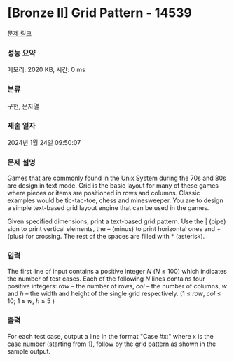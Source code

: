 # [Bronze II] Grid Pattern - 14539 

[문제 링크](https://www.acmicpc.net/problem/14539) 

### 성능 요약

메모리: 2020 KB, 시간: 0 ms

### 분류

구현, 문자열

### 제출 일자

2024년 1월 24일 09:50:07

### 문제 설명

<p>Games that are commonly found in the Unix System during the 70s and 80s are design in text mode. Grid is the basic layout for many of these games where pieces or items are positioned in rows and columns. Classic examples would be tic-tac-toe, chess and minesweeper. You are to design a simple text-based grid layout engine that can be used in the games.</p>

<p>Given specified dimensions, print a text-based grid pattern. Use the | (pipe) sign to print vertical elements, the – (minus) to print horizontal ones and + (plus) for crossing. The rest of the spaces are filled with * (asterisk).</p>

### 입력 

 <p>The first line of input contains a positive integer <em>N</em> (<em>N</em> ≤ 100) which indicates the number of test cases. Each of the following <em>N</em> lines contains four positive integers: <em>row</em> – the number of rows, <em>col</em> – the number of columns, <em>w</em> and <em>h</em> – the width and height of the single grid respectively. (1 ≤ <em>row</em>, <em>col</em> ≤ 10; 1 ≤  <em>w</em>, <em>h</em> ≤ 5 )</p>

### 출력 

 <p>For each test case, output a line in the format "Case #x:" where x is the case number (starting from 1), follow by the grid pattern as shown in the sample output.</p>

